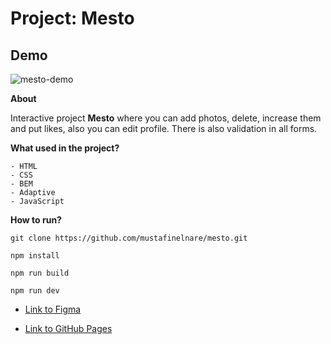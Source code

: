 # Project: Mesto

## Demo

![mesto-demo](https://i.postimg.cc/d0JZ13Pz/mesto-demo.png)

**About**

Interactive project **Mesto** where you can add photos, delete, increase them and put likes, also you can edit profile. There is also validation in all forms.

**What used in the project?**

```
- HTML
- CSS
- BEM
- Adaptive
- JavaScript
```

**How to run?**

```
git clone https://github.com/mustafinelnare/mesto.git
```

```
npm install
```

```
npm run build
```

```
npm run dev
```

- [Link to Figma](<https://www.figma.com/file/Uolgj4zyImuek71ihHgboP/Sprint-4---12-(Yandex-Practicum)?type=design&node-id=0%3A1&t=CqADX8S65Y8p1Do4-1>)

- [Link to GitHub Pages](https://mustafinelnare.github.io/mesto/index.html)
